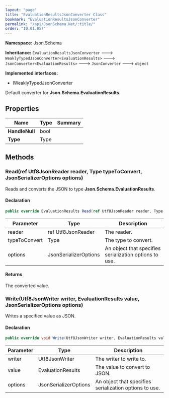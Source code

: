 ```yaml
---
layout: "page"
title: "EvaluationResultsJsonConverter Class"
bookmark: "EvaluationResultsJsonConverter"
permalink: "/api/JsonSchema.Net/:title/"
order: "10.01.057"
---
```

**Namespace:** Json.Schema

**Inheritance:**
`EvaluationResultsJsonConverter`
 🡒 
`WeaklyTypedJsonConverter<EvaluationResults>`
 🡒 
`JsonConverter<EvaluationResults>`
 🡒 
`JsonConverter`
 🡒 
`object`

**Implemented interfaces:**

- IWeaklyTypedJsonConverter

Default converter for **Json.Schema.EvaluationResults**.

## Properties

| Name | Type | Summary |
|---|---|---|
| **HandleNull** | bool |  |
| **Type** | Type |  |

## Methods

### Read(ref Utf8JsonReader reader, Type typeToConvert, JsonSerializerOptions options)

Reads and converts the JSON to type **Json.Schema.EvaluationResults**.

#### Declaration

```c#
public override EvaluationResults Read(ref Utf8JsonReader reader, Type typeToConvert, JsonSerializerOptions options)
```

| Parameter | Type | Description |
|---|---|---|
| reader | ref Utf8JsonReader | The reader. |
| typeToConvert | Type | The type to convert. |
| options | JsonSerializerOptions | An object that specifies serialization options to use. |


#### Returns

The converted value.

### Write(Utf8JsonWriter writer, EvaluationResults value, JsonSerializerOptions options)

Writes a specified value as JSON.

#### Declaration

```c#
public override void Write(Utf8JsonWriter writer, EvaluationResults value, JsonSerializerOptions options)
```

| Parameter | Type | Description |
|---|---|---|
| writer | Utf8JsonWriter | The writer to write to. |
| value | EvaluationResults | The value to convert to JSON. |
| options | JsonSerializerOptions | An object that specifies serialization options to use. |


